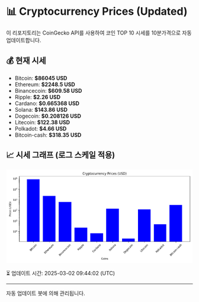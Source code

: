 
# 📊 Cryptocurrency Prices (Updated)

이 리포지토리는 CoinGecko API를 사용하여 코인 TOP 10 시세를 10분가격으로 자동 업데이트합니다.

## 💰 현재 시세
- Bitcoin: **$86045 USD**
- Ethereum: **$2248.5 USD**
- Binancecoin: **$609.58 USD**
- Ripple: **$2.26 USD**
- Cardano: **$0.665368 USD**
- Solana: **$143.86 USD**
- Dogecoin: **$0.208126 USD**
- Litecoin: **$122.38 USD**
- Polkadot: **$4.66 USD**
- Bitcoin-cash: **$318.35 USD**

## 📈 시세 그래프 (로그 스케일 적용)
![Crypto Prices](crypto_prices.png)

⏳ 업데이트 시간: 2025-03-02 09:44:02 (UTC)

---
자동 업데이트 봇에 의해 관리됩니다.
